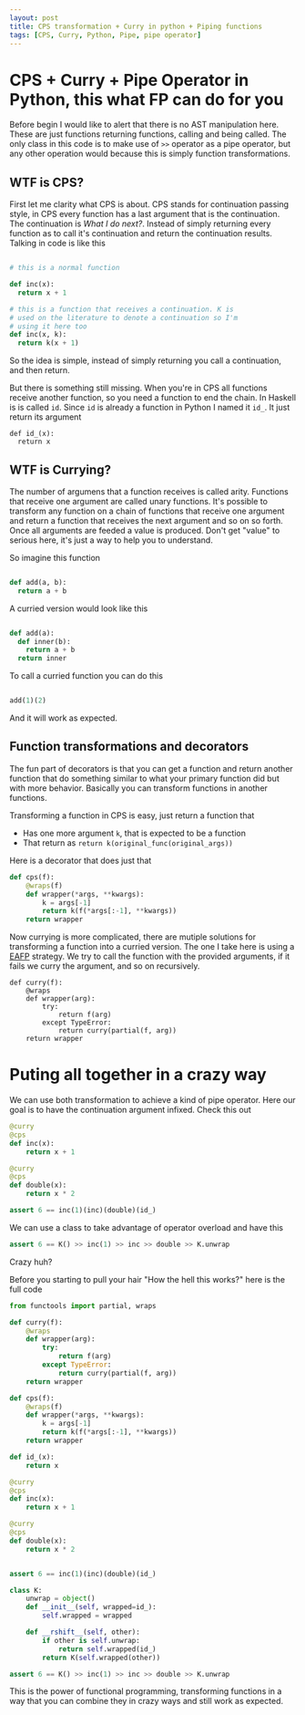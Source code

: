 ```yaml
---
layout: post
title: CPS transformation + Curry in python + Piping functions
tags: [CPS, Curry, Python, Pipe, pipe operator]
---
```


# CPS + Curry + Pipe Operator in Python, this what FP can do for you

Before begin I would like to alert that there is no AST manipulation here. These
are just functions returning functions, calling and being called. The only
class in this code is to make use of `>>` operator as a pipe operator, but
any other operation would because this is simply function transformations.

## WTF is CPS?

First let me clarity what CPS is about. CPS stands for continuation passing style,
in CPS every function has a last argument that is the continuation. The continuation
is _What I do next?_. Instead of simply returning every function as to call it's continuation
and return the continuation results. Talking in code is like this

```python

# this is a normal function

def inc(x):
  return x + 1

# this is a function that receives a continuation. K is
# used on the literature to denote a continuation so I'm
# using it here too
def inc(x, k):
  return k(x + 1)
```

So the idea is simple, instead of simply returning you call a continuation, and then
return.

But there is something still missing. When you're in CPS all functions receive another
function, so you need a function to end the chain. In Haskell is is called `id`. Since
`id` is already a function in Python I named it `id_`. It just return its argument

```
def id_(x):
  return x
```

## WTF is Currying?

The number of argumens that a function receives is called arity. Functions that receive
one argument are called unary functions. It's possible to transform any function on a
chain of functions that receive one argument and return a function that receives the
next argument and so on so forth. Once all arguments are feeded a value is produced. Don't
get "value" to serious here, it's just a way to help you to understand.

So imagine this function

```python

def add(a, b):
  return a + b
```

A curried version would look like this

```python

def add(a):
  def inner(b):
    return a + b
  return inner
```

To call a curried function you can do this

```python

add(1)(2)
```

And it will work as expected.


## Function transformations and decorators

The fun part of decorators is that you can get a function and return another function that
do something similar to what your primary function did but with more behavior. Basically you
can transform functions in another functions.

Transforming a function in CPS is easy, just return a function that
* Has one more argument `k`, that is expected to be a function
* That return as `return k(original_func(original_args))`

Here is a decorator that does just that


```python
def cps(f):
    @wraps(f)
    def wrapper(*args, **kwargs):
        k = args[-1]
        return k(f(*args[:-1], **kwargs))
    return wrapper
```

Now currying is more complicated, there are mutiple solutions for transforming a function
into a curried version. The one I take here is using a [EAFP](https://stackoverflow.com/a/11360880/652528)
strategy. We try to call the function with the provided arguments, if it fails we curry the
argument, and so on recursively.


```
def curry(f):
    @wraps
    def wrapper(arg):
        try:
            return f(arg)
        except TypeError:
            return curry(partial(f, arg))
    return wrapper
```

# Puting all together in a crazy way

We can use both transformation to achieve a kind of pipe operator. Here our goal is to
have the continuation argument infixed. Check this out

```python
@curry
@cps
def inc(x):
    return x + 1

@curry
@cps
def double(x):
    return x * 2

assert 6 == inc(1)(inc)(double)(id_)
```


We can use a class to take advantage of operator overload and have this

```python
assert 6 == K() >> inc(1) >> inc >> double >> K.unwrap
```

Crazy huh?

Before you starting to pull your hair "How the hell this works?" here is the full code

```python
from functools import partial, wraps

def curry(f):
    @wraps
    def wrapper(arg):
        try:
            return f(arg)
        except TypeError:
            return curry(partial(f, arg))
    return wrapper

def cps(f):
    @wraps(f)
    def wrapper(*args, **kwargs):
        k = args[-1]
        return k(f(*args[:-1], **kwargs))
    return wrapper

def id_(x):
    return x

@curry
@cps
def inc(x):
    return x + 1

@curry
@cps
def double(x):
    return x * 2


assert 6 == inc(1)(inc)(double)(id_)

class K:
    unwrap = object()
    def __init__(self, wrapped=id_):
        self.wrapped = wrapped

    def __rshift__(self, other):
        if other is self.unwrap:
            return self.wrapped(id_)
        return K(self.wrapped(other))

assert 6 == K() >> inc(1) >> inc >> double >> K.unwrap
```

This is the power of functional programming, transforming functions in a way that you can combine
they in crazy ways and still work as expected.
